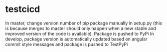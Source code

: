 # testcicd

In master, change version number of pip package manually in setup.py (this is because merges to master should only
happen when a new stable and improved version of the code is available). Package is pushed to PyPi
In develop, package version is automatically updated based on angular commit style messages and package is pushed to TestPyPi